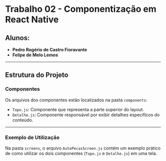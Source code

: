 # Trabalho 02 - Componentização em React Native

## Alunos:
- **Pedro Rogério de Castro Fioravante**
- **Felipe de Melo Lemos**

---

## Estrutura do Projeto

### **Componentes**
Os arquivos dos componentes estão localizados na pasta `components`:

- `Topo.js`: Componente que representa a parte superior do layout.
- `Detalhe.js`: Componente responsável por exibir detalhes específicos do conteúdo.

---

### **Exemplo de Utilização**
Na pasta `screens`, o arquivo `AutoPecasScreen.js` contém um exemplo prático de como utilizar os dois componentes (`Topo.js` e `Detalhe.js`) em uma tela.

